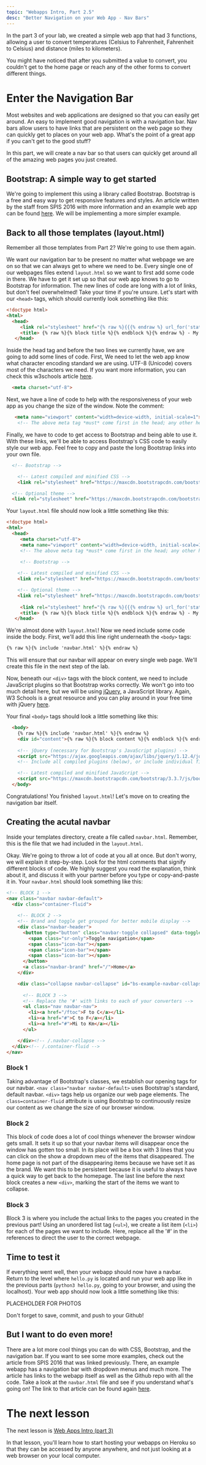```yaml
---
topic: "Webapps Intro, Part 2.5"
desc: "Better Navigation on your Web App - Nav Bars"
---
```


In the part 3 of your lab, we created a simple web app that had 3 functions, allowing a user to convert temperatures (Celsius to Fahrenheit, Fahrenheit to Celsius) and distance (miles to kilometers).

You might have noticed that after you submitted a value to convert, you couldn't get to the home page or reach any of the other forms to convert different things. 

# Enter the Navigation Bar

Most websites and web applications are designed so that you can easily get around. An easy to implement good navigation is with a navigation bar. Nav bars allow users to have links that are persistent on the web page so they can quickly get to places on your web app. What's the point of a great app if you can't get to the good stuff? 

In this part, we will create a nav bar so that users can quickly get around all of the amazing web pages you just created. 

## Bootstrap: A simple way to get started

We're going to implement this using a library called Bootstrap. Bootstrap is a free and easy way to get responsive features and styles. An article written by the staff from SPIS 2016 with more information and an example web app can be found [here](/_webapps/bootstrap). We will be implementing a more simpler example.

## Back to all those templates (layout.html)

Remember all those templates from Part 2? We're going to use them again.

We want our navigation bar to be present no matter what webpage we are on so that we can always get to where we need to be. Every single one of our webpages files extend `layout.html` so we want to first add some code in there. We have to get it set up so that our web app knows to go to Bootstrap for information. The new lines of code are long with a lot of links, but don't feel overwhelmed! Take your time if you're unsure. Let's start with our `<head>` tags, which should currently look something like this: 

```html
<!doctype html>
<html>
  <head>
     <link rel="stylesheet" href="{% raw %}{{{% endraw %} url_for('static', filename='style.css') {% raw %}}}{% endraw %}">
     <title> {% raw %}{% block title %}{% endblock %}{% endraw %} - My Webpage</title>
   </head>
```

Inside the head tag and before the two lines we currently have, we are going to add some lines of code. First, We need to let the web app know what character encoding standard we are using. UTF-8 (Unicode) covers most of the characters we need. If you want more information, you can check this w3schools article [here](https://www.w3schools.com/html/html_charset.asp). 

```html
  <meta charset="utf-8">
```

Next, we have a line of code to help with the responsiveness of your web app as you change the size of the window. Note the comment: 

```html
   <meta name="viewport" content="width=device-width, initial-scale=1">
    <!-- The above meta tag *must* come first in the head; any other head content must come *after* these tags -->
 ```

Finally, we have to code to get access to Bootstrap and being able to use it. With these links, we'll be able to access Bootstrap's CSS code to easily style our web app. Feel free to copy and paste the long Bootstrap links into your own file.

```html
  <!-- Bootstrap -->

    <!-- Latest compiled and minified CSS -->
    <link rel="stylesheet" href="https://maxcdn.bootstrapcdn.com/bootstrap/3.3.7/css/bootstrap.min.css" integrity="sha384-BVYiiSIFeK1dGmJRAkycuHAHRg32OmUcww7on3RYdg4Va+PmSTsz/K68vbdEjh4u" crossorigin="anonymous">

  <!-- Optional theme -->
  <link rel="stylesheet" href="https://maxcdn.bootstrapcdn.com/bootstrap/3.3.7/css/bootstrap-theme.min.css" integrity="sha384-rHyoN1iRsVXV4nD0JutlnGaslCJuC7uwjduW9SVrLvRYooPp2bWYgmgJQIXwl/Sp" crossorigin="anonymous">
```

Your `layout.html` file should now look a little something like this: 

```html
<!doctype html>
<html>
  <head>
     <meta charset="utf-8">
     <meta name="viewport" content="width=device-width, initial-scale=1">
     <!-- The above meta tag *must* come first in the head; any other head content must come *after* these tags -->
     
     <!-- Bootstrap -->

    <!-- Latest compiled and minified CSS -->
    <link rel="stylesheet" href="https://maxcdn.bootstrapcdn.com/bootstrap/3.3.7/css/bootstrap.min.css" integrity="sha384-BVYiiSIFeK1dGmJRAkycuHAHRg32OmUcww7on3RYdg4Va+PmSTsz/K68vbdEjh4u" crossorigin="anonymous">

    <!-- Optional theme -->
    <link rel="stylesheet" href="https://maxcdn.bootstrapcdn.com/bootstrap/3.3.7/css/bootstrap-theme.min.css" integrity="sha384-rHyoN1iRsVXV4nD0JutlnGaslCJuC7uwjduW9SVrLvRYooPp2bWYgmgJQIXwl/Sp" crossorigin="anonymous">
     
     <link rel="stylesheet" href="{% raw %}{{{% endraw %} url_for('static', filename='style.css') {% raw %}}}{% endraw %}">
     <title> {% raw %}{% block title %}{% endblock %}{% endraw %} - My Webpage</title>
   </head>
```

We're almost done with `layout.html`! Now we need include some code inside the body. First, we'll add this line right underneath the `<body>` tags: 

```html
{% raw %}{% include 'navbar.html' %}{% endraw %}
```

This will ensure that our navbar will appear on every single web page. We'll create this file in the next step of the lab. 

Now, beneath our `<div>` tags with the block content, we need to include JavaScript plugins so that Bootstrap works correctly. We won't go into too much detail here, but we will be using [jQuery](https://jquery.com), a JavaScript library. Again, W3 Schools is a great resource and you can play around in your free time with jQuery [here](https://www.w3schools.com/jquery/).

Your final `<body>` tags should look a little something like this:

```html
  <body>
    {% raw %}{% include 'navbar.html' %}{% endraw %}
    <div id="content">{% raw %}{% block content %}{% endblock %}{% endraw %}</div>
     
    <!-- jQuery (necessary for Bootstrap's JavaScript plugins) -->
    <script src="https://ajax.googleapis.com/ajax/libs/jquery/1.12.4/jquery.min.js"></script>
    <!-- Include all compiled plugins (below), or include individual files as needed -->

    <!-- Latest compiled and minified JavaScript -->
    <script src="https://maxcdn.bootstrapcdn.com/bootstrap/3.3.7/js/bootstrap.min.js" integrity="sha384-Tc5IQib027qvyjSMfHjOMaLkfuWVxZxUPnCJA7l2mCWNIpG9mGCD8wGNIcPD7Txa" crossorigin="anonymous"></script>
  </body>
```

Congratulations! You finished `layout.html`! Let's move on to creating the navigation bar itself. 

## Creating the acutal navbar

Inside your templates directory, create a file called `navbar.html`. Remember, this is the file that we had included in the `layout.html`.

Okay. We're going to throw a lot of code at you all at once. But don't worry, we will explain it step-by-step. Look for the html comments that signify different blocks of code. We highly suggest you read the explanation, think about it, and discuss it with your partner before you type or copy-and-paste it in. Your `navbar.html` should look something like this:

```html
<!-- BLOCK 1 -->
<nav class="navbar navbar-default">
  <div class="container-fluid">
  
    <!-- BLOCK 2 --> 
    <!-- Brand and toggle get grouped for better mobile display -->
    <div class="navbar-header">
      <button type="button" class="navbar-toggle collapsed" data-toggle="collapse" data-target="#bs-example-navbar-collapse-1" aria-expanded="false">
        <span class="sr-only">Toggle navigation</span>
        <span class="icon-bar"></span>
        <span class="icon-bar"></span>
        <span class="icon-bar"></span>
      </button>
      <a class="navbar-brand" href="/">Home</a>
    </div>

    <div class="collapse navbar-collapse" id="bs-example-navbar-collapse-1">
    
      <!-- BLOCK 3 -->
      <!-- Replace the '#' with links to each of your converters -->
      <ul class="nav navbar-nav">
        <li><a href="/ftoc">F to C</a></li>
        <li><a href="#">C to F</a></li>
        <li><a href="#">Mi to Km</a></li>
      </ul>

    </div><!-- /.navbar-collapse -->
  </div><!-- /.container-fluid -->
</nav>
```

### Block 1

Taking advantage of Bootstrap's classes, we establish our opening tags for our navbar. `<nav class="navbar navbar-default>` uses Bootstrap's standard, default navbar. `<div>` tags help us organize our web page elements. The `class=container-fluid` attribute is using Bootstrap to continuously resize our content as we change the size of our browser window.

### Block 2

This block of code does a lot of cool things whenever the browser window gets small. It sets it up so that your navbar items will disappear once the window has gotten too small. In its place will be a box with 3 lines that you can click on the show a dropdown meu of the items that disappeared. The home page is not part of the disappearing items because we have set it as the brand. We want this to be persistent because it is useful to always have a quick way to get back to the homepage. The last line before the next block creates a new `<div>`, marking the start of the items we want to collapse.

### Block 3

Block 3 is where you include the actual links to the pages you created in the previous part! Using an unordered list tag (`<ul>`), we create a list item (`<li>`) for each of the pages we want to include. Here, replace all the '#' in the references to direct the user to the correct webpage. 

## Time to test it

If everything went well, then your webapp should now have a navbar. Return to the level where `hello.py` is located and run your web app like in the previous parts (`python3 hello.py`, going to your browser, and using the localhost). Your web app should now look a little something like this:

PLACEHOLDER FOR PHOTOS

Don't forget to save, commit, and push to your Github!

## But I want to do even more! 

There are a lot more cool things you can do with CSS, Bootstrap, and the navigation bar. If you want to see some more examples, check out the article from SPIS 2016 that was linked previously. There, an example webapp has a navigation bar with dropdown menus and much more. The article has links to the webapp itself as well as the Github repo with all the code. Take a look at the `navbar.html` file and see if you understand what's going on! The link to that article can be found again [here](/_webapps/bootstrap).

# The next lesson

The next lesson is [Web Apps Intro (part 3)](/webapps/webapps-intro-part-3/)

In that lesson, you'll learn how to start hosting your webapps on Heroku so that they can be accessed by anyone anywhere,
and not just looking at a web browser on your local computer.
